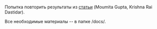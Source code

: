 Попытка повторить результаты из <a href="http://pra.aps.org/abstract/PRA/v80/i4/e043618">статьи</a> (Moumita Gupta, Krishna Rai Dastidar).

Все необходимые материалы -- в папке /docs/.